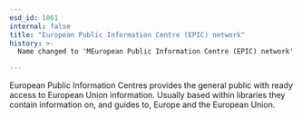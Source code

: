 ```yaml
---
esd_id: 1061
internal: false
title: "European Public Information Centre (EPIC) network"
history: >-
  Name changed to 'MEuropean Public Information Centre (EPIC) network' in version 4.00.

---
```


European Public Information Centres provides the general public with ready access to European Union information.  Usually based within libraries they contain information on, and guides to, Europe and the European Union.

